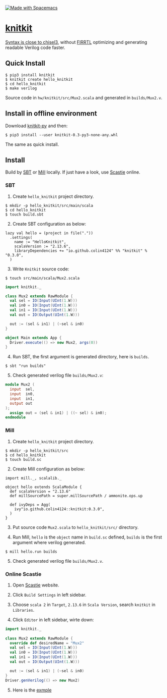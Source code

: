 <a name="top" id="fork-destination-box"></a>
<a href="https://develop.spacemacs.org"><img src="https://cdn.rawgit.com/syl20bnr/spacemacs/442d025779da2f62fc86c2082703697714db6514/assets/spacemacs-badge.svg" alt="Made with Spacemacs">
# knitkit

Syntax is close to [chisel3](https://github.com/chipsalliance/chisel3), without [FIRRTL](https://github.com/chipsalliance/firrtl) optimizing and generating readable Verilog code faster.

## Quick Install

```shell
$ pip3 install knitkit
$ knitkit create hello_knitkit
$ cd hello_knitkit
$ make verilog
```

Source code in `hw/knitkit/src/Mux2.scala` and generated in `builds/Mux2.v`.

## Install in offline environment

Download [knitkit-py](https://github.com/colin4124/knitkit-py/releases/download/v0.3/knitkit-0.3-py3-none-any.whl) and then:

```shell
$ pip3 install --user knitkit-0.3-py3-none-any.whl
```

The same as quick install.

## Install

Build by [SBT](https://www.scala-sbt.org/) or [Mill](https://com-lihaoyi.github.io/mill/) locally. If just have a look, use [Scastie](https://scastie.scala-lang.org/) online.

### SBT

1. Create `hello_knitkit` project directory.

```shell
$ mkdir -p hello_knitkit/src/main/scala
$ cd hello_knitkit
$ touch build.sbt
```

2. Create SBT configuration as below:

```
lazy val hello = (project in file("."))
  .settings(
    name := "HelloKnitkit",
    scalaVersion := "2.13.6",
    libraryDependencies += "io.github.colin4124" %% "knitkit" % "0.3.0",
  )
```

3. Write `Knitkit` source code:

```shell
$ touch src/main/scala/Mux2.scala
```

```scala
import knitkit._

class Mux2 extends RawModule {
  val sel = IO(Input(UInt(1.W)))
  val in0 = IO(Input(UInt(1.W)))
  val in1 = IO(Input(UInt(1.W)))
  val out = IO(Output(UInt(1.W)))

  out := (sel & in1) | (~sel & in0)
}

object Main extends App {
  Driver.execute(() => new Mux2, args(0))
}
```

4. Run SBT, the first argument is generated directory, here is `builds`.

```shell
$ sbt "run builds"
```

5. Check generated verilog file `builds/Mux2.v`:

```verilog
module Mux2 (
  input  sel,
  input  in0,
  input  in1,
  output out
);
  assign out = (sel & in1) | ((~ sel) & in0);
endmodule
```


### Mill

1. Create `hello_knitkit` project directory.

```shell
$ mkdir -p hello_knitkit/src
$ cd hello_knitkit
$ touch build.sc
```

2. Create Mill configuration as below:

```
import mill._, scalalib._
  
object hello extends ScalaModule {
  def scalaVersion = "2.13.6"
  def millSourcePath = super.millSourcePath / ammonite.ops.up

  def ivyDeps = Agg(
    ivy"io.github.colin4124::knitkit:0.3.0",
  )
}
```

3. Put source code `Mux2.scala` to `hello_knitkit/src/` directory.

4. Run Mill, `hello` is the `object` name in `build.sc` defined, `builds` is the first argument where verilog generated.

```shell
$ mill hello.run builds
```

5. Check generated verilog file `builds/Mux2.v`.

### Online Scastie

1. Open  [Scastie](https://scastie.scala-lang.org/) website.

2. Click `Build Settings` in left sidebar.

3. Choose `scala 2` in `Target`, `2.13.6` in `Scala Version`, search `knitkit` in `Libraries`.

4. Click `Editor` in left sidebar, wirte down:

```scala
import knitkit._
  
class Mux2 extends RawModule {
  override def desiredName = "Mux2"
  val sel = IO(Input(UInt(1.W)))
  val in0 = IO(Input(UInt(1.W)))
  val in1 = IO(Input(UInt(1.W)))
  val out = IO(Output(UInt(1.W)))

  out := (sel & in1) | (~sel & in0)
}
Driver.genVerilog(() => new Mux2)
```

5. Here is the [exmple](https://scastie.scala-lang.org/mHbWcGrASjKvJfrGEBKmSA)
